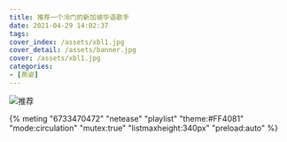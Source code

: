 ```yaml
---
title: 推荐一个冷门的新加坡华语歌手
date: 2021-04-29 14:02:37
tags:
cover_index: /assets/xbl1.jpg
cover_detail: /assets/banner.jpg
cover: /assets/xbl1.jpg
categories:
- [燕姿]
---
```



![推荐](/assets/xbl1.jpg)


{% meting "6733470472" "netease" "playlist" "theme:#FF4081" "mode:circulation" "mutex:true" "listmaxheight:340px" "preload:auto" %}